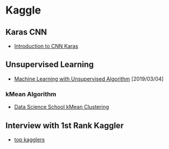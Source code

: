 # Kaggle 

## Karas CNN 
- [ Introduction to CNN Karas ](https://www.kaggle.com/yassineghouzam/introduction-to-cnn-keras-0-997-top-6/notebook)

## Unsupervised Learning 
- [Machine Learning with Unsupervised Algorithm](https://www.kaggle.com/suademre/machine-learning-with-unsupervised-algorithm) [2019/03/04] 
### kMean Algorithm
- [Data Science School kMean Clustering](https://datascienceschool.net/view-notebook/2205ad8f0c5947c08696e8927b466341/)
                          
## Interview with 1st Rank Kaggler
- [top kagglers](http://blog.kaggle.com/2018/05/07/profiling-top-kagglers-bestfitting-currently-1-in-the-world/)
